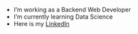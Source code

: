 - I’m working as a Backend Web Developer
- I’m currently learning Data Science
- Here is my [LinkedIn](https://www.linkedin.com/in/nadine-pierre-32374ab2/)


